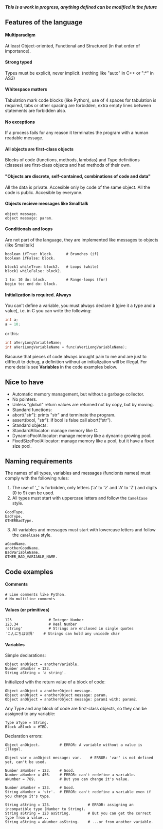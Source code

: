 **_This is a work in progress, anything defined can be modified in the future_**

## Features of the language

#### Multiparadigm
At least Object-oriented, Functional and Structured (in that order of importance).

#### Strong typed
Types must be explicit, never implicit. (nothing like "auto" in C++ or ":*" in AS3)

#### Whitespace matters
Tabulation mark code blocks (like Python), use of 4 spaces for tabulation is required, tabs or other spacing are forbidden, extra empty lines between statements are forbidden also.

#### No exceptions
If a process fails for any reason it terminates the program with a human readable message.

#### All objects are first-class objects
Blocks of code (functions, methods, lambdas) and Type definitions (classes) are first-class objects and had methods of their own.

#### "Objects are discrete, self-contained, combinations of code and data"
All the data is private. Accesible only by code of the same object. All the code is public. Accesible by everyone.

#### Objects recieve messages like Smalltalk
```
object message.
object message: param.
```

#### Conditionals and loops
Are not part of the language, they are implemented like messages to objects (like Smalltalk)

```
boolean ifTrue: block.      # Branches (if)
boolean ifFalse: block.
```

```
block1 whileTrue: block2.   # Loops (while)
block1 whileFalse: block2.
```

```
1 to: 10 do: block.         # Range-loops (for)
begin to: end do: block.
```

#### Initialization is required. Always
You can't define a variable, you must always declare it (give it a type and a value), i.e. in C you can write the following:
```C
int a;
a = 10;
```
or this:
```C
int aVeryLongVariableName;
int aVeriLongVariableName = func(aVeriLongVariableName);
```

Bacause that pieces of code always brought pain to me and are just to difficult to debug, a definition without an initialization will be illegal. For more details see **Variables** in the code examples below.

## Nice to have

* Automatic memory management, but without a garbage collector.
* No pointers.
* Unless "global" return values are returned not by copy, but by moving.
* Standard functions:
 * abort("str"): prints "str" and terminate the program.
 * assert(bool, "str"): if bool is false call abort(“str”).
* Standard objects:
 * StandardAllocator: manage memory like C.
 * DynamicPoolAllocator: manage memory like a dynamic growing pool.
 * FixedSizePoolAllocator: manage memory like a pool, but it have a fixed size pool.

## Naming requirements
The names of all types, variables and messages (funcionts names) must comply with the following rules:  
 1. The use of '_' is forbidden, only letters ('a' to 'z' and 'A' to 'Z') and digits (0 to 9) can be used.
 2. All types must start with uppercase letters and follow the `CamelCase` style.
```
GoodType.
badType.
OTHERBadType.
```
 3. All variables and messages must start with lowercase letters and follow the `camelCase` style.
```
aGoodName.
anotherGoodName.
BadVariableName.
OTHER_BAD_VARIABLE_NAME.
```

## Code examples

#### Comments

```
# Line comments like Python.
# No multiline comments
```

#### Values (or primitives)

```
123                 # Integer Number
123,34              # Real Number
'string'            # Strings are enclosed in single quotes
'こんにちは世界'    # Strings can hold any unicode char
```


#### Variables
Simple declarations:
```
Object anObject = anotherVariable.
Number aNumber = 123.
String aString = 'a string'.
```

Initialized with the return value of a block of code:
```
Object anObject = anotherObject message.
Object anObject = anotherObject message: param.
Object anObject = anotherObject message: param1 with: param2.
```

Any Type and any block of code are first-class objects, so they can be assigned to any variable:
```
Type aType = String.
Block aBlock = #TBD.
```

Declaration errors:
```
Object anObject.         # ERROR: A variable without a value is illegal.

Object var = anObject message: var.    # ERROR: 'var' is not defined yet, can't be used.

Number aNumber = 123.    # Good.
Number aNumber = 456.    # ERROR: can't redefine a variable.
aNumber = 789.           # But you can change it's value.

Number aNumber = 123.    # Good.
String aNumber = 'str'.  # ERROR: can't redefine a variable even if you change it's type.

String aString = 123.                 # ERROR: assigning an incompatible type (Number to String).
String aString = 123 asString.        # But you can get the correct type from a value...
String aString = aNumber asString.    # ...or from another variable.
```
